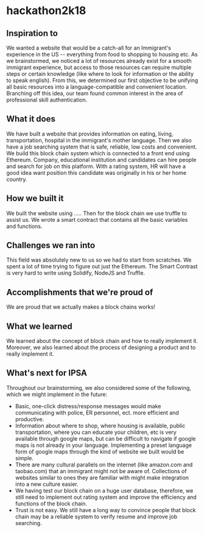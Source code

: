 # hackathon2k18
## Inspiration to 
We wanted a website that would be a catch-all for an Immigrant's experience in the US -- everything from food to shopping to housing etc. As we brainstormed, we noticed a lot of resources already exist for a smooth immigrant experience, but access to those resources can require multiple steps or certain knowledge (like where to look for information or the ability to speak english). From this, we determined our first objective to be unifying all basic resources into a language-compatible and convenient location. Branching off this idea, our team found common interest in the area of professional skill authentication. 
## What it does
We have built a website that provides information on eating, living, transportation, hospital in the immigrant's mother language. Then we also have a job searching system that is safe, reliable, low costs and convenient. We build this block chain system which is connected to a front end using Ethereum. Company, educational institution and candidates can hire people and search for job on this platform. With a rating system, HR will have a good idea want position this candidate was originally in his or her home country.  
## How we built it
We built the website using ..... Then for the block chain we use truffle to assist us. We wrote a smart contract that contains all the basic variables and functions. 
## Challenges we ran into
This field was absolutely new to us so we had to start from scratches. We spent a lot of time trying to figure out just the Ethereum.
The Smart Contrast is very hard to write using Solidify, NodeJS and Truffle. 
## Accomplishments that we're proud of
We are proud that we actually makes a block chains works!
## What we learned
We learned about the concept of block chain and how to really implement it. Moreover, we also learned about the process of designing a product and to really implement it. 
## What's next for IPSA
Throughout our brainstorming, we also considered some of the following, which we might implement in the future:
+ Basic, one-click distress/response messages would make communicating with police, ER personnel, ect. more efficient and productive.
+ Information about where to shop, where housing is available, public transportation, where you can educate your children, etc is very available through google maps, but can be difficult to navigate if google maps is not already in your language. Implementing a preset language form of google maps through the kind of website we built would be simple.
+ There are many cultural parallels on the internet (like amazon.com and taobao.com) that an immigrant might not be aware of. Collections of websites similar to ones they are familiar with might make integration into a new culture easier.
+ We having test our block chain on a huge user database, therefore, we still need to implement out rating system and improve the efficiency and functions of the block chain.
+ Trust is not easy. We still have a long way to convince people that block chain may be a reliable system to verify resume and improve job searching.  
